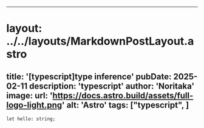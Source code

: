 
---
# layout: ../../layouts/MarkdownPostLayout.astro
title: '[typescript]type inference'
pubDate: 2025-02-11
description: 'typescript'
author: 'Noritaka'
image:
    url: 'https://docs.astro.build/assets/full-logo-light.png'
    alt: 'Astro'
tags: ["typescript", ]
---



```
let hello: string;
```
